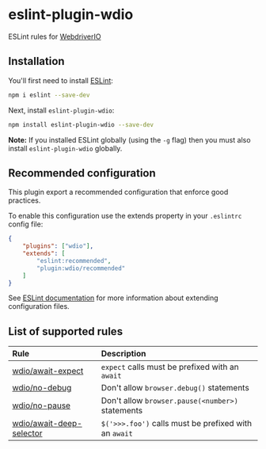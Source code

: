# eslint-plugin-wdio

ESLint rules for [WebdriverIO](https://webdriver.io)

## Installation

You'll first need to install [ESLint](https://eslint.org):

```sh
npm i eslint --save-dev
```

Next, install `eslint-plugin-wdio`:

```sh
npm install eslint-plugin-wdio --save-dev
```

**Note:** If you installed ESLint globally (using the `-g` flag) then you must also install `eslint-plugin-wdio` globally.

## Recommended configuration

This plugin export a recommended configuration that enforce good practices.

To enable this configuration use the extends property in your `.eslintrc` config file:

```json
{
    "plugins": ["wdio"],
    "extends": [
        "eslint:recommended",
        "plugin:wdio/recommended"
    ]
}
```

See [ESLint documentation](https://eslint.org/docs/user-guide/configuring#extending-configuration-files) for more information about extending configuration files.

## List of supported rules

| Rule | Description |
| :--- | :--- |
| [wdio/await-expect](docs/rules/await-expect.md) | `expect` calls must be prefixed with an `await` |
| [wdio/no-debug](docs/rules/no-debug.md) | Don't allow `browser.debug()` statements |
| [wdio/no-pause](docs/rules/no-pause.md) | Don't allow `browser.pause(<number>)` statements |
| [wdio/await-deep-selector](docs/rules/await-deep-selector.md) | `$('>>>.foo')` calls must be prefixed with an `await` |
